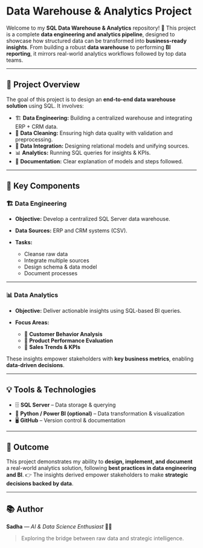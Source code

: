 # Data Warehouse & Analytics Project

Welcome to my **SQL Data Warehouse & Analytics** repository! 🚀
This project is a complete **data engineering and analytics pipeline**, designed to showcase how structured data can be transformed into **business-ready insights**. From building a robust **data warehouse** to performing **BI reporting**, it mirrors real-world analytics workflows followed by top data teams.

---

## 🎯 Project Overview

The goal of this project is to design an **end-to-end data warehouse solution** using SQL. It involves:

* 🏗️ **Data Engineering:** Building a centralized warehouse and integrating ERP + CRM data.
* 🧹 **Data Cleaning:** Ensuring high data quality with validation and preprocessing.
* 🔗 **Data Integration:** Designing relational models and unifying sources.
* 📊 **Analytics:** Running SQL queries for insights & KPIs.
* 📖 **Documentation:** Clear explanation of models and steps followed.

---

## 🧩 Key Components

### 🏗️ Data Engineering

* **Objective:** Develop a centralized SQL Server data warehouse.
* **Data Sources:** ERP and CRM systems (CSV).
* **Tasks:**

  * Cleanse raw data
  * Integrate multiple sources
  * Design schema & data model
  * Document processes

---

### 📊 Data Analytics

* **Objective:** Deliver actionable insights using SQL-based BI queries.
* **Focus Areas:**

  * 📌 **Customer Behavior Analysis**
  * 📌 **Product Performance Evaluation**
  * 📌 **Sales Trends & KPIs**

These insights empower stakeholders with **key business metrics**, enabling **data-driven decisions**.

---

## 💡 Tools & Technologies

* 🗄️ **SQL Server** – Data storage & querying
* 🐍 **Python / Power BI (optional)** – Data transformation & visualization
* 🖥️ **GitHub** – Version control & documentation

---

## 🏁 Outcome

This project demonstrates my ability to **design, implement, and document** a real-world analytics solution, following **best practices in data engineering and BI**.
👉 The insights derived empower stakeholders to make **strategic decisions backed by data**.

---

## 📚 Author

**Sadha** — *AI & Data Science Enthusiast* 👩‍💻

> Exploring the bridge between raw data and strategic intelligence.


